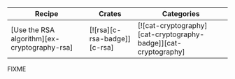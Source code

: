 | Recipe | Crates | Categories |
|--------|--------|------------|
| [Use the RSA algorithm][ex-cryptography-rsa] | [![rsa][c-rsa-badge]][c-rsa] | [![cat-cryptography][cat-cryptography-badge]][cat-cryptography] |

<div class="hidden">
FIXME
</div>
